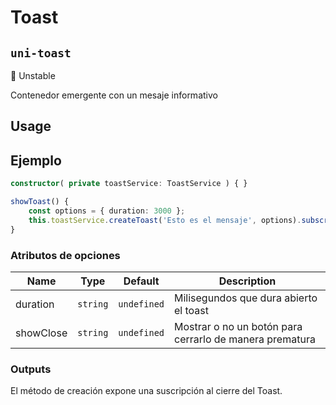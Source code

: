 Toast
===================
`uni-toast`
---
:red_circle: Unstable

Contenedor emergente con un mesaje informativo

## Usage

## Ejemplo

```typescript
constructor( private toastService: ToastService ) { }

showToast() {
    const options = { duration: 3000 };
    this.toastService.createToast('Esto es el mensaje', options).subscribe();
}
```

### Atributos de opciones

| Name      | Type     | Default     | Description                                             |
| --------- | -------- | ----------- | ------------------------------------------------------- |
| duration  | `string` | `undefined` | Milisegundos que dura abierto el toast                  |
| showClose | `string` | `undefined` | Mostrar o no un botón para cerrarlo de manera prematura |

### Outputs

El método de creación expone una suscripción al cierre del Toast.
